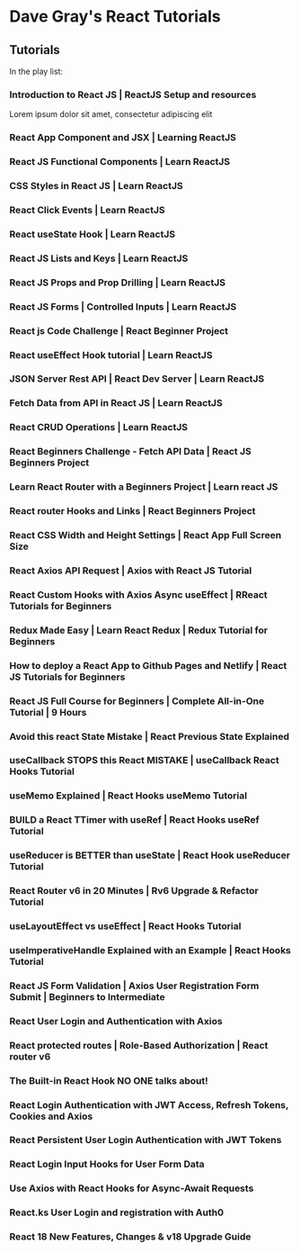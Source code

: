 # Dave Gray's React Tutorials
## Tutorials

In the play list:
### Introduction to React JS | ReactJS Setup and resources

Lorem ipsum dolor sit amet, consectetur adipiscing elit


### React App Component and JSX | Learning ReactJS
### React JS Functional Components | Learn ReactJS
### CSS Styles in React JS | Learn ReactJS
### React Click Events | Learn ReactJS
### React useState Hook | Learn ReactJS
### React JS Lists and Keys | Learn ReactJS
### React JS Props and Prop Drilling | Learn ReactJS
### React JS Forms | Controlled Inputs | Learn ReactJS
### React js Code Challenge | React Beginner Project
### React useEffect Hook tutorial | Learn ReactJS
### JSON Server Rest API | React Dev Server | Learn ReactJS
### Fetch Data from API in React JS | Learn ReactJS
### React CRUD Operations | Learn ReactJS
### React Beginners Challenge - Fetch API Data | React JS Beginners Project
### Learn React Router with a Beginners Project | Learn react JS
### React router Hooks and Links | React Beginners Project
### React CSS Width and Height Settings | React App Full Screen Size
### React Axios API Request | Axios with React JS Tutorial
### React Custom Hooks with Axios Async useEffect | RReact Tutorials for Beginners
### Redux Made Easy | Learn React Redux | Redux Tutorial for Beginners
### How to deploy a React App to Github Pages and Netlify | React JS Tutorials for Beginners
### React JS Full Course for Beginners | Complete All-in-One Tutorial | 9 Hours
### Avoid this react State Mistake | React Previous State Explained 
### useCallback STOPS this React MISTAKE | useCallback React Hooks Tutorial
### useMemo Explained | React Hooks useMemo Tutorial
### BUILD a React TTimer with useRef | React Hooks useRef Tutorial
### useReducer is BETTER than useState | React Hook useReducer Tutorial
### React Router v6 in 20 Minutes | Rv6 Upgrade & Refactor Tutorial
### useLayoutEffect vs useEffect | React Hooks Tutorial
### useImperativeHandle Explained with an Example | React Hooks Tutorial
### React JS Form Validation | Axios User Registration Form Submit | Beginners to Intermediate
### React User Login and Authentication with Axios 
### React protected routes | Role-Based Authorization | React router v6
### The Built-in React Hook NO ONE talks about!
### React Login Authentication with JWT Access, Refresh Tokens, Cookies and Axios
### React Persistent User Login Authentication with JWT Tokens
### React Login Input Hooks for User Form Data
### Use Axios with React Hooks for Async-Await Requests
### React.ks User Login and registration with Auth0
### React 18 New Features, Changes & v18 Upgrade Guide



